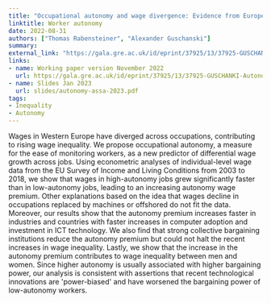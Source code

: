 ```yaml
---
title: "Occupational autonomy and wage divergence: Evidence from European survey data"
linktitle: Worker autonomy
date: 2022-08-31
authors: ["Thomas Rabensteiner", "Alexander Guschanski"]
summary: 
external_link: "https://gala.gre.ac.uk/id/eprint/37925/13/37925-GUSCHANKI-Autonomy-and-wage-divergence-evidence-from-European-survey-data.pdf"
links:
- name: Working paper version November 2022
  url: https://gala.gre.ac.uk/id/eprint/37925/13/37925-GUSCHANKI-Autonomy-and-wage-divergence-evidence-from-European-survey-data.pdf
- name: Slides Jan 2023
  url: slides/autonomy-assa-2023.pdf
tags:
- Inequality
- Autonomy
---
```


  Wages in Western Europe have diverged across occupations, contributing to rising wage inequality. We propose occupational autonomy, a measure for the ease of monitoring workers, as a new predictor of differential wage growth across jobs. Using econometric analyses of individual-level wage data from the EU Survey of Income and Living Conditions from 2003 to 2018, we show that wages in high-autonomy jobs grew significantly faster than in low-autonomy jobs, leading to an increasing autonomy wage premium. Other explanations based on the idea that wages decline in occupations replaced by machines or offshored do not fit the data. Moreover, our results show that the autonomy premium increases faster in industries and countries with faster increases in computer adoption and investment in ICT technology. We also find that strong collective bargaining institutions reduce the autonomy premium but could not halt the recent increases in wage inequality. Lastly, we show that the increase in the autonomy premium contributes to wage inequality between men and women. Since higher autonomy is usually associated with higher bargaining power, our analysis is consistent with assertions that recent technological innovations are 'power-biased' and have worsened the bargaining power of low-autonomy workers.





